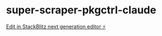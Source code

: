 # super-scraper-pkgctrl-claude

[Edit in StackBlitz next generation editor ⚡️](https://stackblitz.com/~/github.com/bobTheHands/super-scraper-pkgctrl-claude)
